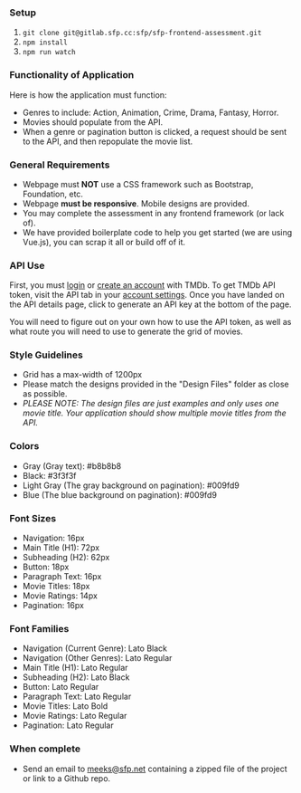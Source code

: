 ### Setup
1. `git clone git@gitlab.sfp.cc:sfp/sfp-frontend-assessment.git`
2. `npm install`
3. `npm run watch`

### Functionality of Application
Here is how the application must function:
- Genres to include: Action, Animation, Crime, Drama, Fantasy, Horror.
- Movies should populate from the API.
- When a genre or pagination button is clicked, a request should be sent to the API, and then repopulate the movie list.

### General Requirements
- Webpage must **NOT** use a CSS framework such as Bootstrap, Foundation, etc.
- Webpage **must be responsive**. Mobile designs are provided.
- You may complete the assessment in any frontend framework (or lack of).
- We have provided boilerplate code to help you get started (we are using Vue.js), you can scrap it all or build off of it.

### API Use
First, you must [login](https://www.themoviedb.org/login) or [create an account](https://www.themoviedb.org/account/signup) with TMDb.
To get TMDb API token, visit the API tab in your [account settings](https://www.themoviedb.org/settings/api).
Once you have landed on the API details page, click to generate an API key at the bottom of the page.

You will need to figure out on your own how to use the API token, as well as what route you will need to use to generate the grid of movies.

### Style Guidelines
- Grid has a max-width of 1200px
- Please match the designs provided in the "Design Files" folder as close as possible.
- *PLEASE NOTE: The design files are just examples and only uses one movie title. Your application should show multiple movie titles from the API.*

### Colors
- Gray (Gray text): #b8b8b8 
- Black: #3f3f3f
- Light Gray (The gray background on pagination): #009fd9
- Blue (The blue background on pagination): #009fd9

### Font Sizes
- Navigation: 16px
- Main Title (H1): 72px
- Subheading (H2): 62px
- Button: 18px
- Paragraph Text: 16px
- Movie Titles: 18px
- Movie Ratings: 14px
- Pagination: 16px

### Font Families
- Navigation (Current Genre): Lato Black
- Navigation (Other Genres): Lato Regular
- Main Title (H1): Lato Regular
- Subheading (H2): Lato Black
- Button: Lato Regular
- Paragraph Text: Lato Regular
- Movie Titles: Lato Bold
- Movie Ratings: Lato Regular
- Pagination: Lato Regular

### When complete
- Send an email to meeks@sfp.net containing a zipped file of the project or link to a Github repo.
